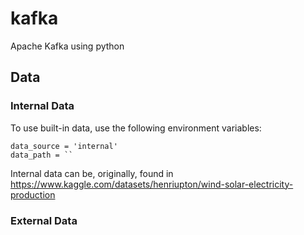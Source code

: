 # kafka
Apache Kafka using python


## Data 

### Internal Data
To use built-in data, use the following environment variables:
```
data_source = 'internal'
data_path = ``
```
Internal data can be, originally, found in https://www.kaggle.com/datasets/henriupton/wind-solar-electricity-production

### External Data


